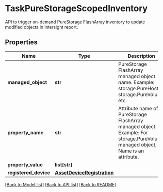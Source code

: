 # TaskPureStorageScopedInventory

API to trigger on-demand PureStorage FlashArray inventory to update modified objects in Intersight report. 
## Properties
Name | Type | Description | Notes
------------ | ------------- | ------------- | -------------
**managed_object** | **str** | PureStorage FlashArray managed object name. Example: storage.PureHost, storage.PureVolume etc.    | [optional] 
**property_name** | **str** | Attribute name of PureStorage FlashArray managed object. Example: For storage.PureVolume managed object, Name is an attribute.    | [optional] 
**property_value** | **list[str]** |  | [optional] 
**registered_device** | [**AssetDeviceRegistration**](.md) |  | [optional] 

[[Back to Model list]](../README.md#documentation-for-models) [[Back to API list]](../README.md#documentation-for-api-endpoints) [[Back to README]](../README.md)


